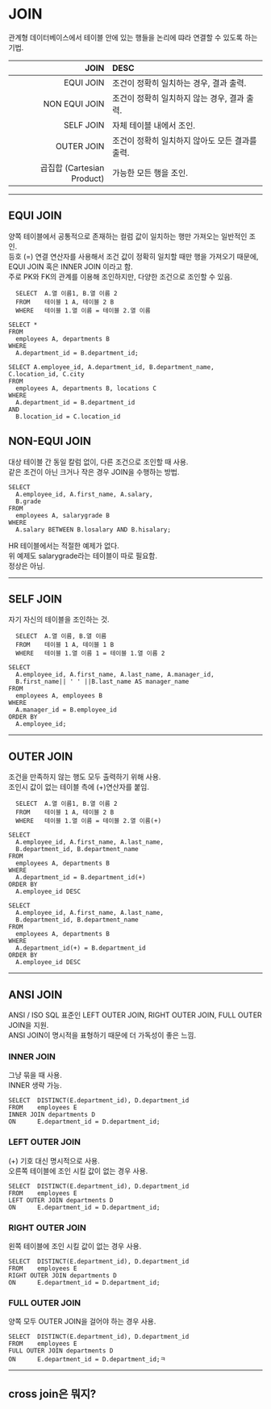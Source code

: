 # JOIN
관계형 데이터베이스에서 테이블 안에 있는 행들을 논리에 땨라 연결할 수 있도록 하는 기법.  
  
|  JOIN         |  DESC                                |
|--------------:|:-------------------------------------|
| EQUI JOIN     | 조건이 정확히 일치하는 경우, 결과 출력.       |
| NON EQUI JOIN | 조건이 정확히 일치하지 않는 경우, 결과 출력.   |
| SELF JOIN     | 자체 테이블 내에서 조인.                   |
| OUTER JOIN    | 조건이 정확히 일치하지 않아도 모든 결과를 출력. |
| 곱집합 (Cartesian Product) | 가능한 모든 행을 조인.         |
  
---
## EQUI JOIN
양쪽 테이블에서 공통적으로 존재하는 컬럼 값이 일치하는 행만 가져오는 일반적인 조인.  
등호 (=) 연결 연산자를 사용해서 조건 값이 정확히 일치할 때만 행을 가져오기 때문에,  
EQUI JOIN 혹은 INNER JOIN 이라고 함.  
주로 PK와 FK의 관계를 이용해 조인하지만, 다양한 조건으로 조인할 수 있음.  
  
```
  SELECT  A.열 이름1, B.열 이름 2
  FROM    테이블 1 A, 테이블 2 B
  WHERE   테이블 1.열 이름 = 테이블 2.열 이름
```
```
SELECT *
FROM
  employees A, departments B
WHERE
  A.department_id = B.department_id;
```
```
SELECT A.employee_id, A.department_id, B.department_name, C.location_id, C.city
FROM
  employees A, departments B, locations C
WHERE
  A.department_id = B.department_id
AND
  B.location_id = C.location_id
```

## NON-EQUI JOIN
대상 테이블 간 동일 칼럼 없이, 다른 조건으로 조인할 때 사용.  
같은 조건이 아닌 크거나 작은 경우 JOIN을 수행하는 방법.  
```
SELECT
  A.employee_id, A.first_name, A.salary,
  B.grade
FROM
  employees A, salarygrade B
WHERE
  A.salary BETWEEN B.losalary AND B.hisalary;
```
HR 테이블에서는 적절한 예제가 없다.  
위 예제도 salarygrade라는 테이블이 따로 필요함.  
정상은 아님.  
  
---

## SELF JOIN
자기 자신의 테이블을 조인하는 것.
```
  SELECT  A.열 이름, B.열 이름
  FROM    테이블 1 A, 테이블 1 B
  WHERE   테이블 1.열 이름 1 = 테이블 1.열 이름 2
```
```
SELECT
  A.employee_id, A.first_name, A.last_name, A.manager_id,
  B.first_name|| ' ' ||B.last_name AS manager_name
FROM
  employees A, employees B
WHERE
  A.manager_id = B.employee_id
ORDER BY
  A.employee_id;
```
  
---

## OUTER JOIN
조건을 만족하지 않는 행도 모두 출력하기 위해 사용.  
조인시 값이 없는 테이블 측에 (+)연산자를 붙임.
```
  SELECT  A.열 이름1, B.열 이름 2
  FROM    테이블 1 A, 테이블 2 B
  WHERE   테이블 1.열 이름 = 테이블 2.열 이름(+)
```
```
SELECT
  A.employee_id, A.first_name, A.last_name,
  B.department_id, B.department_name
FROM
  employees A, departments B
WHERE
  A.department_id = B.department_id(+)
ORDER BY
  A.employee_id DESC
```
```
SELECT
  A.employee_id, A.first_name, A.last_name,
  B.department_id, B.department_name
FROM
  employees A, departments B
WHERE
  A.department_id(+) = B.department_id
ORDER BY
  A.employee_id DESC
```

---

## ANSI JOIN
ANSI / ISO SQL 표준인 LEFT OUTER JOIN, RIGHT OUTER JOIN, FULL OUTER JOIN을 지원.  
ANSI JOIN이 명시적을 표형하기 때문에 더 가독성이 좋은 느낌.  

### INNER JOIN
그냥 묶을 때 사용.  
INNER 생략 가능.
```
SELECT  DISTINCT(E.department_id), D.department_id
FROM    employees E
INNER JOIN departments D
ON      E.department_id = D.department_id;
```
  
### LEFT OUTER JOIN
(+) 기호 대신 명시적으로 사용.  
오른쪽 테이블에 조인 시킬 값이 없는 경우 사용.  
```
SELECT  DISTINCT(E.department_id), D.department_id
FROM    employees E
LEFT OUTER JOIN departments D
ON      E.department_id = D.department_id;
```
  
### RIGHT OUTER JOIN
왼쪽 테이블에 조인 시킬 값이 없는 경우 사용.
```
SELECT  DISTINCT(E.department_id), D.department_id
FROM    employees E
RIGHT OUTER JOIN departments D
ON      E.department_id = D.department_id;
```
  
### FULL OUTER JOIN
양쪽 모두 OUTER JOIN을 걸어야 하는 경우 사용.
```
SELECT  DISTINCT(E.department_id), D.department_id
FROM    employees E
FULL OUTER JOIN departments D
ON      E.department_id = D.department_id;ㅋ
```

---
cross join은 뭐지?
---